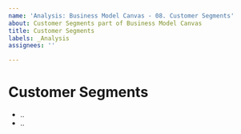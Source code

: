 ```yaml
---
name: 'Analysis: Business Model Canvas - 08. Customer Segments'
about: Customer Segments part of Business Model Canvas
title: Customer Segments
labels: _Analysis
assignees: ''

---
```


# Customer Segments

- ..
- ..
